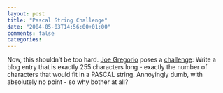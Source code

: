 ```yaml
---
layout: post
title: "Pascal String Challenge"
date: "2004-05-03T14:56:00+01:00"
comments: false
categories: 
---
```


<p>Now, this shouldn&#8217;t be too hard. <a href="http://bitworking.org/">Joe Gregorio</a> poses a <a href="http://bitworking.org/news/The_Pascal_String_Challenge">challenge</a>: Write a blog entry that is exactly 255 characters long - exactly the number of characters that would fit in a PASCAL string. Annoyingly dumb, with absolutely no point - so why bother at all?</p>


